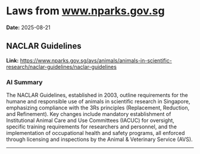 # Laws from www.nparks.gov.sg
**Date:** 2025-08-21

## NACLAR Guidelines
**Link:** https://www.nparks.gov.sg/avs/animals/animals-in-scientific-research/naclar-guidelines/naclar-guidelines

### AI Summary
The NACLAR Guidelines, established in 2003, outline requirements for the humane and responsible use of animals in scientific research in Singapore, emphasizing compliance with the 3Rs principles (Replacement, Reduction, and Refinement). Key changes include mandatory establishment of Institutional Animal Care and Use Committees (IACUC) for oversight, specific training requirements for researchers and personnel, and the implementation of occupational health and safety programs, all enforced through licensing and inspections by the Animal & Veterinary Service (AVS).

---

